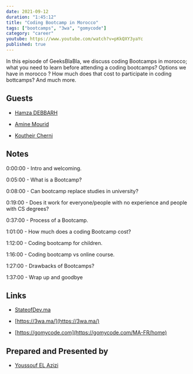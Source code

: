 ```yaml
---
date: 2021-09-12
duration: "1:45:12"
title: "Coding Bootcamp in Morocco"
tags: ["bootcamps", "3wa", "gomycode"]
category: "career"
youtube: https://www.youtube.com/watch?v=pKkQXY3yaYc
published: true
---
```


In this episode of GeeksBlaBla, we discuss coding Bootcamps in morocco; what you need to learn before attending a coding bootcamps? Options we have in morocco ? How much does that cost to participate in coding bottcamps? And much more.

## Guests

- [Hamza DEBBARH](https://www.linkedin.com/in/hamza-debbarh/)

- [Amine Mourid](https://www.linkedin.com/in/amine-mourid-a7b204187/)

- [Koutheir Cherni](https://www.linkedin.com/in/koutheir-cherni/)

## Notes

0:00:00 - Intro and welcoming.

0:05:00 - What is a Bootcamp?

0:08:00 - Can bootcamp replace studies in university?

0:19:00 - Does it work for everyone/people with no experience and people with CS degrees?

0:37:00 - Process of a Bootcamp.

1:01:00 - How much does a coding Bootcamp cost?

1:12:00 - Coding bootcamp for children.

1:16:00 - Coding bootcamp vs online course.

1:27:00 - Drawbacks of Bootcamps?

1:37:00 - Wrap up and goodbye

## Links

- [StateofDev.ma](https://stateofdev.ma/#learning--education)

- [https://3wa.ma/](https://3wa.ma/)

- [https://gomycode.com](https://gomycode.com/MA-FR/home)

## Prepared and Presented by

- [Youssouf EL Azizi](https://elazizi.com)

